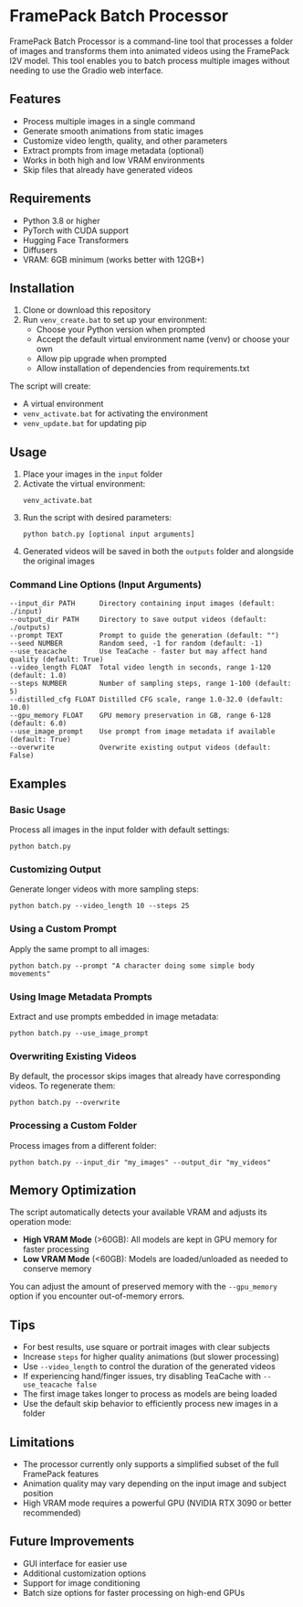 # FramePack Batch Processor

FramePack Batch Processor is a command-line tool that processes a folder of images and transforms them into animated videos using the FramePack I2V model. This tool enables you to batch process multiple images without needing to use the Gradio web interface.

## Features

- Process multiple images in a single command
- Generate smooth animations from static images
- Customize video length, quality, and other parameters
- Extract prompts from image metadata (optional)
- Works in both high and low VRAM environments
- Skip files that already have generated videos

## Requirements

- Python 3.8 or higher
- PyTorch with CUDA support
- Hugging Face Transformers
- Diffusers
- VRAM: 6GB minimum (works better with 12GB+)

## Installation

1. Clone or download this repository
2. Run `venv_create.bat` to set up your environment:
   - Choose your Python version when prompted
   - Accept the default virtual environment name (venv) or choose your own
   - Allow pip upgrade when prompted
   - Allow installation of dependencies from requirements.txt

The script will create:
- A virtual environment
- `venv_activate.bat` for activating the environment
- `venv_update.bat` for updating pip

## Usage

1. Place your images in the `input` folder
2. Activate the virtual environment:
   ```
   venv_activate.bat
   ```
3. Run the script with desired parameters:
   ```
   python batch.py [optional input arguments]
   ```
4. Generated videos will be saved in both the `outputs` folder and alongside the original images

### Command Line Options (Input Arguments)

```
--input_dir PATH      Directory containing input images (default: ./input)
--output_dir PATH     Directory to save output videos (default: ./outputs)
--prompt TEXT         Prompt to guide the generation (default: "")
--seed NUMBER         Random seed, -1 for random (default: -1)
--use_teacache        Use TeaCache - faster but may affect hand quality (default: True)
--video_length FLOAT  Total video length in seconds, range 1-120 (default: 1.0)
--steps NUMBER        Number of sampling steps, range 1-100 (default: 5)
--distilled_cfg FLOAT Distilled CFG scale, range 1.0-32.0 (default: 10.0)
--gpu_memory FLOAT    GPU memory preservation in GB, range 6-128 (default: 6.0)
--use_image_prompt    Use prompt from image metadata if available (default: True)
--overwrite           Overwrite existing output videos (default: False)
```

## Examples

### Basic Usage
Process all images in the input folder with default settings:
```
python batch.py
```

### Customizing Output
Generate longer videos with more sampling steps:
```
python batch.py --video_length 10 --steps 25
```

### Using a Custom Prompt
Apply the same prompt to all images:
```
python batch.py --prompt "A character doing some simple body movements"
```

### Using Image Metadata Prompts
Extract and use prompts embedded in image metadata:
```
python batch.py --use_image_prompt
```

### Overwriting Existing Videos
By default, the processor skips images that already have corresponding videos. To regenerate them:
```
python batch.py --overwrite
```

### Processing a Custom Folder
Process images from a different folder:
```
python batch.py --input_dir "my_images" --output_dir "my_videos"
```

## Memory Optimization

The script automatically detects your available VRAM and adjusts its operation mode:
- **High VRAM Mode** (>60GB): All models are kept in GPU memory for faster processing
- **Low VRAM Mode** (<60GB): Models are loaded/unloaded as needed to conserve memory

You can adjust the amount of preserved memory with the `--gpu_memory` option if you encounter out-of-memory errors.

## Tips

- For best results, use square or portrait images with clear subjects
- Increase `steps` for higher quality animations (but slower processing)
- Use `--video_length` to control the duration of the generated videos
- If experiencing hand/finger issues, try disabling TeaCache with `--use_teacache false`
- The first image takes longer to process as models are being loaded
- Use the default skip behavior to efficiently process new images in a folder

## Limitations

- The processor currently only supports a simplified subset of the full FramePack features
- Animation quality may vary depending on the input image and subject position
- High VRAM mode requires a powerful GPU (NVIDIA RTX 3090 or better recommended)

## Future Improvements

- GUI interface for easier use
- Additional customization options
- Support for image conditioning
- Batch size options for faster processing on high-end GPUs
